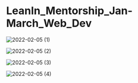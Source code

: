 # LeanIn_Mentorship_Jan-March_Web_Dev

![2022-02-05 (1)](https://user-images.githubusercontent.com/76809940/152635402-53edf1d0-757f-4a37-81c3-0a858be206e9.png)

![2022-02-05 (2)](https://user-images.githubusercontent.com/76809940/152635436-7e8c2873-b257-4cda-b6ae-4c8b39d576e5.png)

![2022-02-05 (3)](https://user-images.githubusercontent.com/76809940/152635438-6912a623-0297-43b0-bfb6-65ddd60c7fb0.png)

![2022-02-05 (4)](https://user-images.githubusercontent.com/76809940/152635440-7c5f709d-fac0-4701-b81d-ece9d8bb3722.png)



